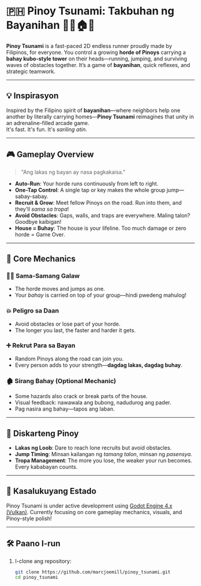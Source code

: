 # 🇵🇭 Pinoy Tsunami: Takbuhan ng Bayanihan 🏃‍♂️🏠🌊

**Pinoy Tsunami** is a fast-paced 2D endless runner proudly made by Filipinos, for everyone. You control a growing **horde of Pinoys** carrying a **bahay kubo-style tower** on their heads—running, jumping, and surviving waves of obstacles together. It’s a game of **bayanihan**, quick reflexes, and strategic teamwork.

---

## 💡 Inspirasyon

Inspired by the Filipino spirit of **bayanihan**—where neighbors help one another by literally carrying homes—**Pinoy Tsunami** reimagines that unity in an adrenaline-filled arcade game.  
It's fast. It's fun. It's *sariling atin*.

---

## 🎮 Gameplay Overview

> "Ang lakas ng bayan ay nasa pagkakaisa."

- **Auto-Run**: Your horde runs continuously from left to right.
- **One-Tap Control**: A single tap or key makes the whole group jump—sabay-sabay.
- **Recruit & Grow**: Meet fellow Pinoys on the road. Run into them, and they'll *sama sa tropa*!
- **Avoid Obstacles**: Gaps, walls, and traps are everywhere. Maling talon? Goodbye kaibigan!
- **House = Buhay**: The house is your lifeline. Too much damage or zero horde = Game Over.

---

## 🔁 Core Mechanics

### 🧍‍♂️ Sama-Samang Galaw
- The horde moves and jumps as one.
- Your *bahay* is carried on top of your group—hindi pwedeng mahulog!

### 💥 Peligro sa Daan
- Avoid obstacles or lose part of your horde.
- The longer you last, the faster and harder it gets.

### ➕ Rekrut Para sa Bayan
- Random Pinoys along the road can join you.
- Every person adds to your strength—**dagdag lakas, dagdag buhay**.

### 🏚️ Sirang Bahay (Optional Mechanic)
- Some hazards also crack or break parts of the house.
- Visual feedback: nawawala ang bubong, nadudurog ang pader.
- Pag nasira ang bahay—tapos ang laban.

---

## 🧠 Diskarteng Pinoy

- **Lakas ng Loob**: Dare to reach lone recruits but avoid obstacles.
- **Jump Timing**: Minsan kailangan ng *tamang talon*, minsan ng *pasensya*.
- **Tropa Management**: The more you lose, the weaker your run becomes. Every kababayan counts.

---

## 🚧 Kasalukuyang Estado

Pinoy Tsunami is under active development using [Godot Engine 4.x (Vulkan)](https://godotengine.org/). Currently focusing on core gameplay mechanics, visuals, and Pinoy-style polish!

---

## 🛠️ Paano I-run

1. I-clone ang repository:
   ```bash
   git clone https://github.com/marcjoemill/pinoy_tsunami.git
   cd pinoy_tsunami
